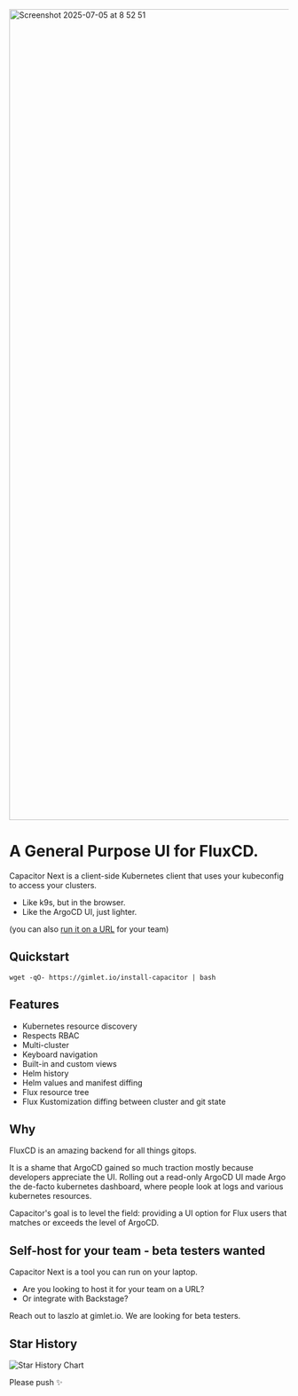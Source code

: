 <img width="1462" alt="Screenshot 2025-07-05 at 8 52 51" src="https://github.com/user-attachments/assets/8864a5cd-9f33-4065-b5d7-84b8c8ac404b" />

# A General Purpose UI for FluxCD.

Capacitor Next is a client-side Kubernetes client that uses your kubeconfig to access your clusters.

- Like k9s, but in the browser.
- Like the ArgoCD UI, just lighter.

(you can also [run it on a URL](#self-host-for-your-team---beta-testers-wanted) for your team)

## Quickstart

```
wget -qO- https://gimlet.io/install-capacitor | bash
```

## Features

- Kubernetes resource discovery
- Respects RBAC
- Multi-cluster
- Keyboard navigation
- Built-in and custom views
- Helm history
- Helm values and manifest diffing
- Flux resource tree
- Flux Kustomization diffing between cluster and git state

## Why

FluxCD is an amazing backend for all things gitops.

It is a shame that ArgoCD gained so much traction mostly because developers appreciate the UI. Rolling out a read-only ArgoCD UI made Argo the de-facto kubernetes dashboard, where people look at logs and various kubernetes resources.

Capacitor's goal is to level the field: providing a UI option for Flux users that matches or exceeds the level of ArgoCD.

## Self-host for your team - beta testers wanted

Capacitor Next is a tool you can run on your laptop.

- Are you looking to host it for your team on a URL?
- Or integrate with Backstage?

Reach out to laszlo at gimlet.io. We are looking for beta testers.

## Star History

![Star History Chart](https://api.star-history.com/svg?repos=gimlet-io/capacitor&type=Date)

Please push ✨
